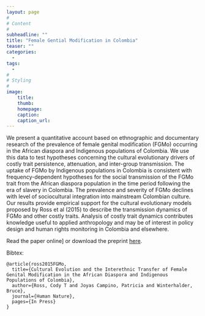 ```yaml
---
layout: page
#
# Content
#
subheadline: ""
title: "Female Gential Modification in Colombia"
teaser: ""
categories:
  - 
tags:
  - 
#
# Styling
#
image:
    title:
    thumb:
    homepage:
    caption:
    caption_url:
---
```

<div class="row">
<div class="medium-8 columns t30">
<img src="{{ site.url }}/images/colombiafgmo.png" alt="">
</div><!-- /.medium-8.columns -->
</div><!-- /.row -->
We present a quantitative account based on ethnographic and documentary research of the prevalence of female genital modification (FGMo) occurring in the African diaspora and Indigenous populations of Colombia.  We use this data to test hypotheses concerning the cultural evolutionary drivers of costly trait persistence, attenuation, and inter-group transmission.  The uptake of FGMo by Indigenous populations in Colombia is consistent with frequency-dependent hypotheses for the social transmission of the FGMo trait from the African diaspora population in the time period following the era of slavery in Colombia.  The prevalence and severity of FGMo declines with level of sociocultural integration into mainstream Colombian culture.  Our results provide empirical support for the cultural evolutionary models proposed by Ross et al (2015) to describe the transmission dynamics of FGMo and other costly traits.  Analysis of costly trait dynamics contributes knowledge useful to applied anthropology and may be of interest in policy design and human rights monitoring in Colombia and elsewhere. 

Read the paper online] or download the preprint [here][1].

Bibtex:
```
@article{ross2015FGMo,
  title={Cultural Evolution and the Interethnic Transfer of Female Genital Modification in the African Diaspora and Indigenous Populations of Colombia},
  author={Ross, Cody T and Joyas Campino, Patricia and Winterhalder, Bruce},
  journal={Human Nature},
  pages={In Press}
}
```


 [1]: https://github.com/Ctross/ctross.github.io/blob/master/pdfs/ColombiaFGMo.pdf
 
